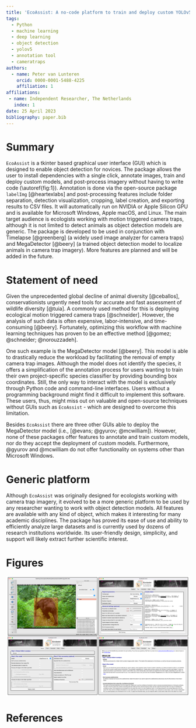```yaml
---
title: 'EcoAssist: A no-code platform to train and deploy custom YOLOv5 object detection models'
tags:
  - Python
  - machine learning
  - deep learning
  - object detection
  - yolov5
  - annotation tool
  - cameratraps
authors:
  - name: Peter van Lunteren
    orcid: 0000-0001-5488-4225
    affiliation: 1
affiliations:
 - name: Independent Researcher, The Netherlands
   index: 1
date: 25 April 2023
bibliography: paper.bib
---
```


# Summary
`EcoAssist` is a tkinter based graphical user interface (GUI) which is designed to enable object detection for novices. The package allows the user to install dependencies with a single click, annotate images, train and deploy custom models, and post-process imagery without having to write code (\autoref{fig:1}). Annotation is done via the open-source package `labelImg` [@heartexlabs] and post-processing features include folder separation, detection visualization, cropping, label creation, and exporting results to CSV files. It will automatically run on NVIDIA or Apple Silicon GPU and is available for Microsoft Windows, Apple macOS, and Linux. The main target audience is ecologists working with motion triggered camera traps, although it is not limited to detect animals as object detection models are generic. The package is developed to be used in conjunction with Timelapse [@greenberg] (a widely used image analyzer for camera traps) and MegaDetector [@beery] (a trained object detection model to localize animals in camera trap imagery). More features are planned and will be added in the future.

# Statement of need
Given the unprecedented global decline of animal diversity [@ceballos], conservationists urgently need tools for accurate and fast assessment of wildlife diversity [@tuia]. A commonly used method for this is deploying ecological motion triggered camera traps [@schneider]. However, the analysis of such data is often expensive, labor-intensive, and time-consuming [@beery]. Fortunately, optimizing this workflow with machine learning techniques has proven to be an effective method [@gomez; @schneider; @norouzzadeh]. 

One such example is the MegaDetector model [@beery]. This model is able to drastically reduce the workload by facilitating the removal of empty camera trap images. Although the model does not identify the species, it offers a simplification of the annotation process for users wanting to train their own project-specific species classifier by providing bounding box coordinates. Still, the only way to interact with the model is exclusively through Python code and command-line interfaces. Users without a programming background might find it difficult to implement this software. These users, thus, might miss out on valuable and open-source techniques without GUIs such as `EcoAssist` - which are designed to overcome this limitation.

Besides `EcoAssist` there are three other GUIs able to deploy the MegaDetector model (i.e., [@evans; @gyurov; @mcwilliam]). However, none of these packages offer features to annotate and train custom models, nor do they accept the deployment of custom models. Furthermore, @gyurov and @mcwilliam do not offer functionality on systems other than Microsoft Windows. 

# Generic platform
Although `EcoAssist` was originally designed for ecologists working with camera trap imagery, it evolved to be a more generic platform to be used by any researcher wanting to work with object detection models. All features are available with any kind of object, which makes it interesting for many academic disciplines. The package has proved its ease of use and ability to efficiently analyze large datasets and is currently used by dozens of research institutions worldwide. Its user-friendly design, simplicity, and support will likely extract further scientific interest.

# Figures
![The annotation (top left), training (top right), deployment (bottom left), and documentation window (bottom right).\label{fig:1}](fig1.png)

# References
